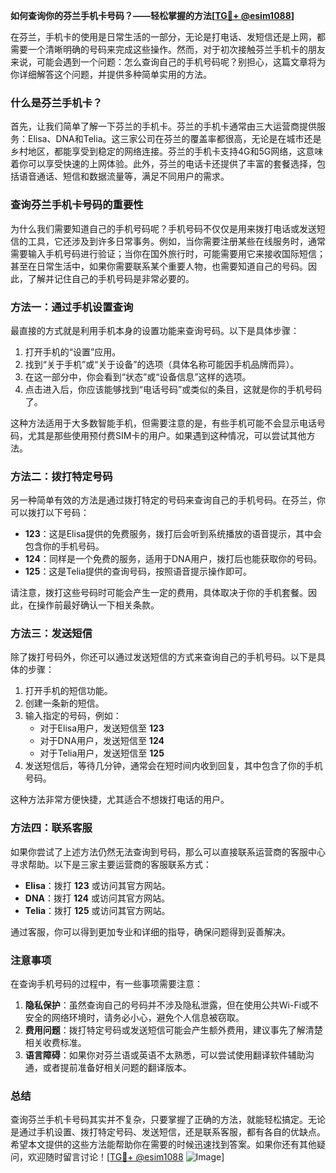 **如何查询你的芬兰手机卡号码？——轻松掌握的方法[[TG💪+ @esim1088](https://t.me/s/esim1088)]**

在芬兰，手机卡的使用是日常生活的一部分，无论是打电话、发短信还是上网，都需要一个清晰明确的号码来完成这些操作。然而，对于初次接触芬兰手机卡的朋友来说，可能会遇到一个问题：怎么查询自己的手机号码呢？别担心，这篇文章将为你详细解答这个问题，并提供多种简单实用的方法。

### 什么是芬兰手机卡？

首先，让我们简单了解一下芬兰的手机卡。芬兰的手机卡通常由三大运营商提供服务：Elisa、DNA和Telia。这三家公司在芬兰的覆盖率都很高，无论是在城市还是乡村地区，都能享受到稳定的网络连接。芬兰的手机卡支持4G和5G网络，这意味着你可以享受快速的上网体验。此外，芬兰的电话卡还提供了丰富的套餐选择，包括语音通话、短信和数据流量等，满足不同用户的需求。

### 查询芬兰手机卡号码的重要性

为什么我们需要知道自己的手机号码呢？手机号码不仅仅是用来拨打电话或发送短信的工具，它还涉及到许多日常事务。例如，当你需要注册某些在线服务时，通常需要输入手机号码进行验证；当你在国外旅行时，可能需要用它来接收国际短信；甚至在日常生活中，如果你需要联系某个重要人物，也需要知道自己的号码。因此，了解并记住自己的手机号码是非常必要的。

### 方法一：通过手机设置查询

最直接的方式就是利用手机本身的设置功能来查询号码。以下是具体步骤：

1. 打开手机的“设置”应用。
2. 找到“关于手机”或“关于设备”的选项（具体名称可能因手机品牌而异）。
3. 在这一部分中，你会看到“状态”或“设备信息”这样的选项。
4. 点击进入后，你应该能够找到“电话号码”或类似的条目，这就是你的手机号码了。

这种方法适用于大多数智能手机，但需要注意的是，有些手机可能不会显示电话号码，尤其是那些使用预付费SIM卡的用户。如果遇到这种情况，可以尝试其他方法。

### 方法二：拨打特定号码

另一种简单有效的方法是通过拨打特定的号码来查询自己的手机号码。在芬兰，你可以拨打以下号码：

- **123**：这是Elisa提供的免费服务，拨打后会听到系统播放的语音提示，其中会包含你的手机号码。
- **124**：同样是一个免费的服务，适用于DNA用户，拨打后也能获取你的号码。
- **125**：这是Telia提供的查询号码，按照语音提示操作即可。

请注意，拨打这些号码时可能会产生一定的费用，具体取决于你的手机套餐。因此，在操作前最好确认一下相关条款。

### 方法三：发送短信

除了拨打号码外，你还可以通过发送短信的方式来查询自己的手机号码。以下是具体的步骤：

1. 打开手机的短信功能。
2. 创建一条新的短信。
3. 输入指定的号码，例如：
   - 对于Elisa用户，发送短信至 **123**
   - 对于DNA用户，发送短信至 **124**
   - 对于Telia用户，发送短信至 **125**
4. 发送短信后，等待几分钟，通常会在短时间内收到回复，其中包含了你的手机号码。

这种方法非常方便快捷，尤其适合不想拨打电话的用户。

### 方法四：联系客服

如果你尝试了上述方法仍然无法查询到号码，那么可以直接联系运营商的客服中心寻求帮助。以下是三家主要运营商的客服联系方式：

- **Elisa**：拨打 **123** 或访问其官方网站。
- **DNA**：拨打 **124** 或访问其官方网站。
- **Telia**：拨打 **125** 或访问其官方网站。

通过客服，你可以得到更加专业和详细的指导，确保问题得到妥善解决。

### 注意事项

在查询手机号码的过程中，有一些事项需要注意：

1. **隐私保护**：虽然查询自己的号码并不涉及隐私泄露，但在使用公共Wi-Fi或不安全的网络环境时，请务必小心，避免个人信息被窃取。
2. **费用问题**：拨打特定号码或发送短信可能会产生额外费用，建议事先了解清楚相关收费标准。
3. **语言障碍**：如果你对芬兰语或英语不太熟悉，可以尝试使用翻译软件辅助沟通，或者提前准备好相关问题的翻译版本。

### 总结

查询芬兰手机卡号码其实并不复杂，只要掌握了正确的方法，就能轻松搞定。无论是通过手机设置、拨打特定号码、发送短信，还是联系客服，都有各自的优缺点。希望本文提供的这些方法能帮助你在需要的时候迅速找到答案。如果你还有其他疑问，欢迎随时留言讨论！[[TG💪+ @esim1088](https://t.me/s/esim1088) ![Image](https://i.postimg.cc/4NQfJmqS/Snipaste-2025-05-13-00-14-12.png)]
